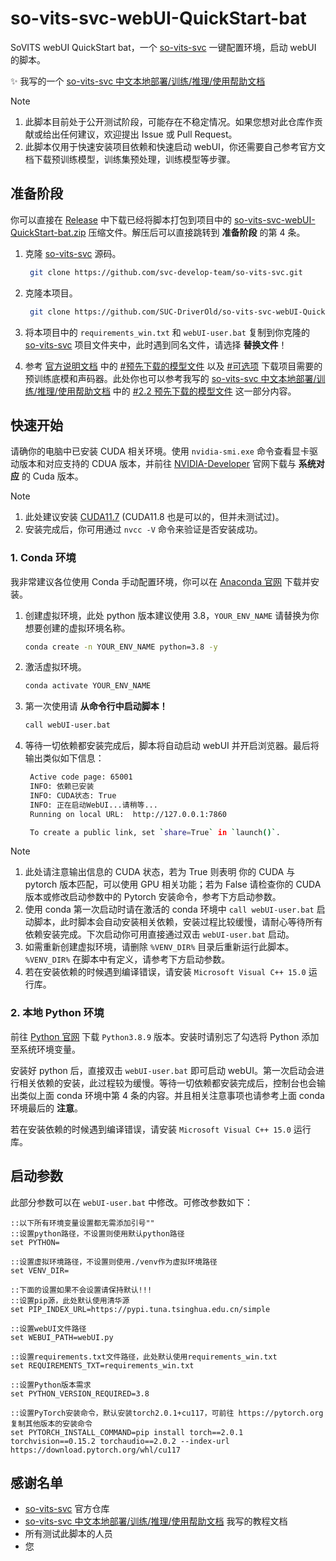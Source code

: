 # so-vits-svc-webUI-QuickStart-bat

SoVITS webUI QuickStart bat，一个 [so-vits-svc](https://github.com/svc-develop-team/so-vits-svc) 一键配置环境，启动 webUI 的脚本。

✨ 我写的一个 [so-vits-svc 中文本地部署/训练/推理/使用帮助文档](https://github.com/SUC-DriverOld/so-vits-svc-Chinese-Detaild-Documents)

> [!NOTE]
>
> 1. 此脚本目前处于公开测试阶段，可能存在不稳定情况。如果您想对此仓库作贡献或给出任何建议，欢迎提出 Issue 或 Pull Request。
> 2. 此脚本仅用于快速安装项目依赖和快速启动 webUI，你还需要自己参考官方文档下载预训练模型，训练集预处理，训练模型等步骤。

## 准备阶段

你可以直接在 [Release](https://github.com/SUC-DriverOld/so-vits-svc-webUI-QuickStart-bat/releases) 中下载已经将脚本打包到项目中的 [so-vits-svc-webUI-QuickStart-bat.zip](https://github.com/SUC-DriverOld/so-vits-svc-webUI-QuickStart-bat/releases/download/v1.0beta.1/so-vits-svc-4.1-Stable-Packed-with-QuickStart-bat.zip) 压缩文件。解压后可以直接跳转到 **准备阶段** 的第 4 条。

1. 克隆 [so-vits-svc](https://github.com/svc-develop-team/so-vits-svc) 源码。

   ```bash
    git clone https://github.com/svc-develop-team/so-vits-svc.git
   ```

2. 克隆本项目。

   ```bash
    git clone https://github.com/SUC-DriverOld/so-vits-svc-webUI-QuickStart-bat.git
   ```

3. 将本项目中的 `requirements_win.txt` 和 `webUI-user.bat` 复制到你克隆的 [so-vits-svc](https://github.com/svc-develop-team/so-vits-svc) 项目文件夹中，此时遇到同名文件，请选择 **替换文件**！
4. 参考 [官方说明文档](https://github.com/svc-develop-team/so-vits-svc#readme) 中的 [#预先下载的模型文件](https://github.com/svc-develop-team/so-vits-svc/blob/4.1-Stable/README_zh_CN.md#-%E9%A2%84%E5%85%88%E4%B8%8B%E8%BD%BD%E7%9A%84%E6%A8%A1%E5%9E%8B%E6%96%87%E4%BB%B6) 以及 [#可选项](https://github.com/svc-develop-team/so-vits-svc/blob/4.1-Stable/README_zh_CN.md#%E5%8F%AF%E9%80%89%E9%A1%B9%E6%A0%B9%E6%8D%AE%E6%83%85%E5%86%B5%E9%80%89%E6%8B%A9) 下载项目需要的预训练底模和声码器。此处你也可以参考我写的 [so-vits-svc 中文本地部署/训练/推理/使用帮助文档](https://github.com/SUC-DriverOld/so-vits-svc-Chinese-Detaild-Documents) 中的 [#2.2 预先下载的模型文件](https://github.com/SUC-DriverOld/so-vits-svc-Chinese-Detaild-Documents?tab=readme-ov-file#22-%E9%A2%84%E5%85%88%E4%B8%8B%E8%BD%BD%E7%9A%84%E6%A8%A1%E5%9E%8B%E6%96%87%E4%BB%B6) 这一部分内容。

## 快速开始

请确你的电脑中已安装 CUDA 相关环境。使用 `nvidia-smi.exe` 命令查看显卡驱动版本和对应支持的 CDUA 版本，并前往 [NVIDIA-Developer](https://developer.nvidia.com/) 官网下载与 **系统对应** 的 Cuda 版本。

> [!NOTE]
>
> 1. 此处建议安装 [CUDA11.7](<(https://developer.nvidia.com/cuda-11-7-0-download-archive?target_os=Windows&target_arch=x86_64&target_version=11&target_type=exe_local)>) (CUDA11.8 也是可以的，但并未测试过)。
> 2. 安装完成后，你可用通过 `nvcc -V` 命令来验证是否安装成功。

### 1. Conda 环境

我非常建议各位使用 Conda 手动配置环境，你可以在 [Anaconda 官网](https://www.anaconda.com/download/) 下载并安装。

1. 创建虚拟环境，此处 python 版本建议使用 3.8，`YOUR_ENV_NAME` 请替换为你想要创建的虚拟环境名称。

   ```bash
   conda create -n YOUR_ENV_NAME python=3.8 -y
   ```

2. 激活虚拟环境。

   ```bash
   conda activate YOUR_ENV_NAME
   ```

3. 第一次使用请 **从命令行中启动脚本！**

   ```bash
   call webUI-user.bat
   ```

4. 等待一切依赖都安装完成后，脚本将自动启动 webUI 并开启浏览器。最后将输出类似如下信息：

   ```bash
    Active code page: 65001
    INFO: 依赖已安装
    INFO: CUDA状态: True
    INFO: 正在启动WebUI...请稍等...
    Running on local URL:  http://127.0.0.1:7860

    To create a public link, set `share=True` in `launch()`.
   ```

> [!NOTE]
>
> 1. 此处请注意输出信息的 CUDA 状态，若为 True 则表明 你的 CUDA 与 pytorch 版本匹配，可以使用 GPU 相关功能；若为 False 请检查你的 CUDA 版本或修改启动参数中的 Pytorch 安装命令，参考下方启动参数。
> 2. 使用 conda 第一次启动时请在激活的 conda 环境中 `call webUI-user.bat` 启动脚本，此时脚本会自动安装相关依赖，安装过程比较缓慢，请耐心等待所有依赖安装完成。下次启动你可用直接通过双击 `webUI-user.bat` 启动。
> 3. 如需重新创建虚拟环境，请删除 `%VENV_DIR%` 目录后重新运行此脚本。`%VENV_DIR%` 在脚本中有定义，请参考下方启动参数。
> 4. 若在安装依赖的时候遇到编译错误，请安装 `Microsoft Visual C++ 15.0` 运行库。

### 2. 本地 Python 环境

前往 [Python 官网](https://www.python.org/) 下载 `Python3.8.9` 版本。安装时请别忘了勾选将 Python 添加至系统环境变量。

安装好 python 后，直接双击 `webUI-user.bat` 即可启动 webUI。第一次启动会进行相关依赖的安装，此过程较为缓慢。等待一切依赖都安装完成后，控制台也会输出类似上面 conda 环境中第 4 条的内容。并且相关注意事项也请参考上面 conda 环境最后的 **注意**。

若在安装依赖的时候遇到编译错误，请安装 `Microsoft Visual C++ 15.0` 运行库。

## 启动参数

此部分参数可以在 `webUI-user.bat` 中修改。可修改参数如下：

```shell
::以下所有环境变量设置都无需添加引号""
::设置python路径，不设置则使用默认python路径
set PYTHON=

::设置虚拟环境路径，不设置则使用./venv作为虚拟环境路径
set VENV_DIR=

::下面的设置如果不会设置请保持默认!!!
::设置pip源，此处默认使用清华源
set PIP_INDEX_URL=https://pypi.tuna.tsinghua.edu.cn/simple

::设置webUI文件路径
set WEBUI_PATH=webUI.py

::设置requirements.txt文件路径，此处默认使用requirements_win.txt
set REQUIREMENTS_TXT=requirements_win.txt

::设置Python版本需求
set PYTHON_VERSION_REQUIRED=3.8

::设置PyTorch安装命令，默认安装torch2.0.1+cu117，可前往 https://pytorch.org 复制其他版本的安装命令
set PYTORCH_INSTALL_COMMAND=pip install torch==2.0.1 torchvision==0.15.2 torchaudio==2.0.2 --index-url https://download.pytorch.org/whl/cu117
```

## 感谢名单

- [so-vits-svc](https://github.com/svc-develop-team/so-vits-svc) 官方仓库
- [so-vits-svc 中文本地部署/训练/推理/使用帮助文档](https://github.com/SUC-DriverOld/so-vits-svc-Chinese-Detaild-Documents) 我写的教程文档
- 所有测试此脚本的人员
- 您
